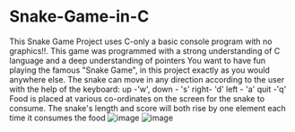 # Snake-Game-in-C
This Snake Game Project uses C-only a basic console program with no graphics!!. 
This game was programmed with a strong understanding of C language and a deep understanding of pointers
You want to have fun playing the famous "Snake Game", in this project exactly as you would anywhere else.
The snake can move in any direction according to the user with the help of the keyboard:
up -'w',
down - 's' 
right- 'd'
left - 'a' 
quit -'q' 
Food is placed at various co-ordinates on the screen for the snake to consume.
The snake's length and score will both rise by one element each time it consumes the food
![image](https://user-images.githubusercontent.com/96113739/234320084-d7c5de51-3167-4046-a6de-e28c293193af.png)
![image](https://user-images.githubusercontent.com/96113739/234320123-a36b1653-5c80-47a7-a320-deed2cd14157.png)
